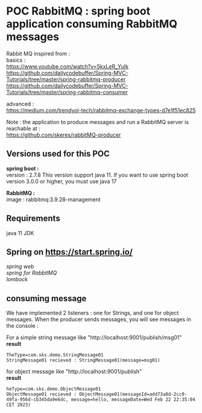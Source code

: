 # POC RabbitMQ : spring boot application consuming RabbitMQ messages
Rabbit MQ inspired from :  
basics :  
https://www.youtube.com/watch?v=5kxLeR_YuIk
https://github.com/dailycodebuffer/Spring-MVC-Tutorials/tree/master/spring-rabbitmq-producer
https://github.com/dailycodebuffer/Spring-MVC-Tutorials/tree/master/spring-rabbitmq-consumer

advanced :  
https://medium.com/trendyol-tech/rabbitmq-exchange-types-d7e1f51ec825

Note : the application to produce messages and run a RabbitMQ server is reachable at :  
https://github.com/skeres/rabbitMQ-producer  

## Versions used for this POC
**spring boot :**  
version : 2.7.8
This version support java 11. If you want to use spring boot version 3.0.0 or higher, you must use java 17

**RabbitMQ :**  
image : rabbitmq:3.9.28-management  

## Requirements
java 11 JDK


## Spring on https://start.spring.io/
*spring web*  
*spring for RabbitMQ*  
*lombock*


## consuming message
We have implemented 2 listeners : one for Strings, and one for object messages.
When the producer sends messages, you will see messages in the console :  

For a simple string message like "http://localhost:9001/publish/msg01"  
**result**
```
TheType=com.sks.demo.StringMessage01
StringMessage01 recieved : StringMessage01(message=msg01)
```
for object message like "http://localhost:9001/publish"  
**result**
```
heType=com.sks.demo.ObjectMessage01
ObjectMessage01 recieved : ObjectMessage01(messageId=add73a8d-2cc9-49fa-956d-cb345da9e6dc, message=hello, messageDate=Wed Feb 22 22:35:04 CET 2023)
```
